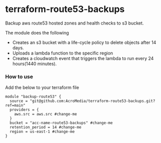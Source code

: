 # terraform-route53-backups
Backup aws route53 hosted zones and health checks to s3 bucket.

The module does the following 
* Creates an s3 bucket with a life-cycle policy to delete objects after 14 days.
* Uploads a lambda function to the specific region
* Creates a cloudwatch event that triggers the lambda to run every 24 hours(1440 minutes).

### How to use
Add the below to your terraform file

```
module "backup-route53" {
  source = "git@github.com:AcroMedia/terraform-route53-backups.git?ref=main"
  providers = {
    aws.src = aws.src #change-me
  }
  bucket = "acc-name-route53-backups" #change-me
  retention_period = 14 #change-me
  region = us-east-1 #change-me
}
```


